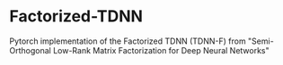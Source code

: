 # Factorized-TDNN
Pytorch implementation of the Factorized TDNN (TDNN-F) from "Semi-Orthogonal Low-Rank Matrix Factorization for Deep Neural Networks"
